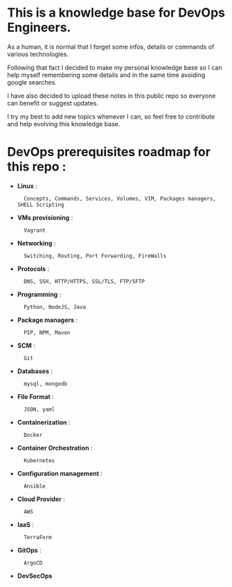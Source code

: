 # This is a knowledge base for DevOps Engineers.

As a human, it is normal that I forget some infos, details or commands of various technologies.

Following that fact I decided to make my personal knowledge base so I can help myself remembering some details and in the same time avoiding google searches.

I have also decided to upload these notes in this public repo so everyone can benefit or suggest updates.

I try my best to add new topics whenever I can, so feel free to contribute and help evolving this knowledge base.


# DevOps prerequisites roadmap for this repo :

* __Linux__ : 

		Concepts, Commands, Services, Volumes, VIM, Packages managers, SHELL Scripting
* __VMs provisioning__ : 
			
		Vagrant
* __Networking__ : 

		Switching, Routing, Port Forwarding, FireWalls
* __Protocols__ : 

		DNS, SSH, HTTP/HTTPS, SSL/TLS, FTP/SFTP
* __Programming__ : 

		Python, NodeJS, Java
* __Package managers__ : 

		PIP, NPM, Maven
* __SCM__ : 
		
		Git
* __Databases__ : 

		mysql, mongodb
* __File Format__ : 

		JSON, yaml
* __Containerization__ : 

		Docker
* __Container Orchestration__ : 
		
		Kubernetes
* __Configuration management__ : 
 
		Ansible
* __Cloud Provider__ : 

		AWS
* __IaaS__ : 
		
		TerraForm
* __GitOps__ : 
		
		ArgoCD
* __DevSecOps__
